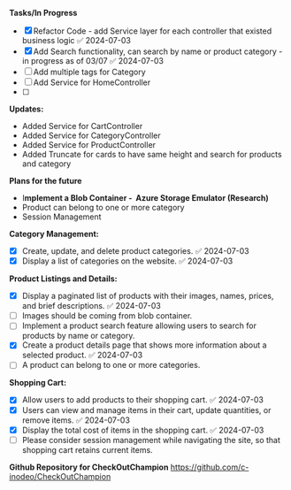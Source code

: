 **Tasks/In Progress**
 - [x] Refactor Code - add Service layer for each controller that existed business logic ✅ 2024-07-03
 - [x] Add Search functionality, can search by name or product category - in progress as of 03/07 ✅ 2024-07-03
 - [ ] Add multiple tags for Category
 - [ ] Add Service for HomeController
 - [ ] 

**Updates:** 
- Added Service for CartController 
- Added Service for CategoryController
- Added Service for ProductController
- Added Truncate for cards to have same height and search for products and category

**Plans for the future**
- I**mplement a Blob Container -  Azure Storage Emulator (Research)**
- Product can belong to one or more category
- Session Management

**Category Management:**
- [x] Create, update, and delete product categories. ✅ 2024-07-03
- [x] Display a list of categories on the website. ✅ 2024-07-03

**Product Listings and Details:**
 - [x] Display a paginated list of products with their images, names, prices, and brief descriptions. ✅ 2024-07-03
 - [ ] Images should be coming from blob container.
 - [ ] Implement a product search feature allowing users to search for products by name or category.
 - [x] Create a product details page that shows more information about a selected product. ✅ 2024-07-03
 - [ ] A product can belong to one or more categories.

**Shopping Cart:**
 - [x] Allow users to add products to their shopping cart. ✅ 2024-07-03
 - [x] Users can view and manage items in their cart, update quantities, or remove items. ✅ 2024-07-03
 - [x] Display the total cost of items in the shopping cart. ✅ 2024-07-03
 - [ ] Please consider session management while navigating the site, so that shopping cart retains current items.

**Github Repository for CheckOutChampion** 
https://github.com/c-inodeo/CheckOutChampion